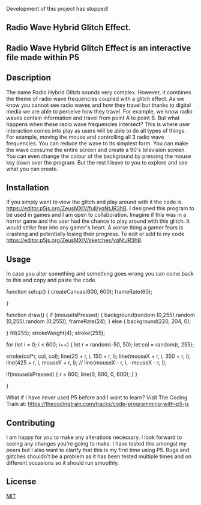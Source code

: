 Development of this project has stopped!

## Radio Wave Hybrid Glitch Effect.  

## Radio Wave Hybrid Glitch Effect  is an interactive file made within P5 

## Description 
The name Radio Hybrid Glitch sounds very complex. However, it combines the theme of radio wave frequencies coupled with a glitch effect. As we know you cannot see radio waves and how they travel but thanks to digital media we are able to perceive how they travel. For example, we know radio waves contain information and travel from point A to point B. But what happens when these radio wave frequencies intersect? This is where user interaction comes into play as users will be able to do all types of things. For example, moving the mouse and controlling all 3 radio wave frequencies. You can reduce the wave to its simplest form. You can make the wave consume the entire screen and create a 90's television screen. You can even change the colour of the background by pressing the mouse key down over the program. But the rest I leave to you to explore and see what you can create. 

## Installation

If you simply want to view the glitch and play around with it the code is. https://editor.p5js.org/ZeusMXIV/full/yqNtJR3hB. I designed this program to be used in games and I am open to collaboration. Imagine if this was in a horror game and the user had the chance to play around with this glitch. It would strike fear into any gamer's heart. A worse thing a gamer fears is crashing and potentially losing their progress. To edit or add to my code https://editor.p5js.org/ZeusMXIV/sketches/yqNtJR3hB. 




## Usage
In case you alter something and something goes wrong you can come back to this and copy and paste the code. 

function setup() {
  createCanvas(600, 600);
  frameRate(60);

}

function draw() {
  if (mouseIsPressed) {
    background(random (0,255),random (0,255),random (0,255));
    frameRate(24);
  }
  else {
      background(220, 204, 0);    

  }
  fill(255);
  strokeWeight(4);
  stroke(255);


  for (let i = 0; i < 600; i++) {
    let r = random(-50, 50);
    let col = random(r, 255);

  stroke(col*r, col, col);
    line(25 + r, i, 150 + r, i);
    line(mouseX + r, i, 350 + r, i);
    line(425 + r, i, mouseY + r, i); 
    // line(mouseX - r, i, -mouseX - r, i);
  
   if(mouseIsPressed) {
    r = 600;
    line(0, 600, 0, 600);
    }
  }
  

}

What if I have never used P5 before and I want to learn? Visit The Coding Train at: https://thecodingtrain.com/tracks/code-programming-with-p5-js

## Contributing

I am happy for you to make any alterations necessary. I look forward to seeing any changes you're going to make. I have tested this amongst my peers but I also want to clarify that this is my first time using P5. Bugs and glitches shouldn't be a problem as it has been tested multiple times and on different occasions so it should run smoothly.


## License

[MIT](https://choosealicense.com/licenses/mit/)
